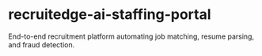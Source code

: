 # recruitedge-ai-staffing-portal
End-to-end recruitment platform automating job matching, resume parsing, and fraud detection.
